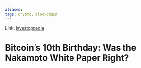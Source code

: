 ```yaml
---
aliases:
tags: crypto, blockchain
---
```

Link: [Investoppedia](https://www.investopedia.com/tech/return-nakamoto-white-paper-bitcoins-10th-birthday/)

# Bitcoin’s 10th Birthday: Was the Nakamoto White Paper Right?